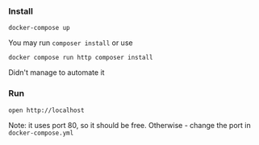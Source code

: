### Install
```
docker-compose up
```

You may run `composer install` or use
```
docker compose run http composer install 
```
Didn't manage to automate it

### Run
```
open http://localhost
```
Note: it uses port 80, so it should be free. Otherwise - change the port in `docker-compose.yml`

